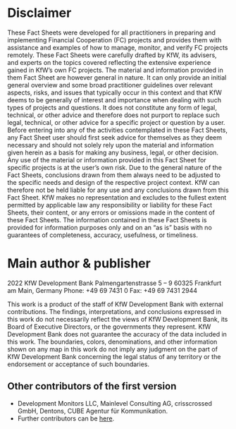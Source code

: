 # Disclaimer
These Fact Sheets were developed for all practitioners in preparing and implementing Financial Cooperation (FC) projects and provides them with assistance and examples of how to manage, monitor, and verify FC projects remotely.
These Fact Sheets were carefully drafted by KfW, its advisers, and experts on the topics covered reflecting the extensive experience gained in KfW’s own FC projects. The material and information provided in them Fact Sheet are however general in nature. It can only provide an initial general overview and some broad practitioner guidelines over relevant aspects, risks, and issues that typically occur in this context and that KfW deems to be generally of interest and importance when dealing with such types of projects and questions. It does not constitute any form of legal, technical, or other advice and therefore does not purport to replace such legal, technical, or other advice for a specific project or question by a user.
Before entering into any of the activities contemplated in these Fact Sheets, any Fact Sheet user should first seek advice for themselves as they deem necessary and should not solely rely upon the material and information given herein as a basis for making any business, legal, or other decision. Any use of the material or information provided in this Fact Sheet for specific projects is at the user’s own risk.
Due to the general nature of the Fact Sheets, conclusions drawn from them always need to be adjusted to the specific needs and design of the respective project context. KfW can therefore not be held liable for any use and any conclusions drawn from this Fact Sheet.
KfW makes no representation and excludes to the fullest extent permitted by applicable law any responsibility or liability for these Fact Sheets, their content, or any errors or omissions made in the content of these Fact Sheets. The information contained in these Fact Sheets is provided for information purposes only and on an “as is” basis with no guarantees of completeness, accuracy, usefulness, or timeliness.


# Main author & publisher
2022 KfW Development Bank
Palmengartenstrasse 5 – 9
60325 Frankfurt am Main, Germany
Phone: +49 69 7431 0
Fax: +49 69 7431 2944

This work is a product of the staff of KfW Development Bank with external contributions. The findings, interpretations, and conclusions expressed in this work do not necessarily reflect the views of KfW Development Bank, its Board of Executive Directors, or the governments they represent. KfW Development Bank does not guarantee the accuracy of the data included in this work. The boundaries, colors, denominations, and other information shown on any map in this work do not imply any judgment on the part of KfW Development Bank concerning the legal status of any territory or the endorsement or acceptance of such boundaries.

## Other contributors of the first version
- Development Monitors LLC, Mainlevel Consulting AG, crisscrossed GmbH, Dentons, CUBE Agentur für Kommunikation. 
- Further contributors can be [here](https://github.com/openkfw/d4dtools/graphs/contributors).
